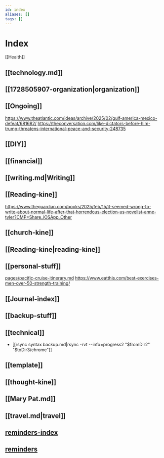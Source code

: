 ```yaml
---
id: index
aliases: []
tags: []
---
```


# Index

[[Health]]

## [[technology.md]]
## [[1728505907-organization|organization]]
## [[Ongoing]]
https://www.theatlantic.com/ideas/archive/2025/02/gulf-america-mexico-defeat/681682/
https://theconversation.com/like-dictators-before-him-trump-threatens-international-peace-and-security-248735
## [[DIY]]
## [[financial]]
## [[writing.md|Writing]]
## [[Reading-kine]]
https://www.theguardian.com/books/2025/feb/15/it-seemed-wrong-to-write-about-normal-life-after-that-horrendous-election-us-novelist-anne-tyler?CMP=Share_iOSApp_Other
## [[church-kine]]
## [[Reading-kine|reading-kine]]
## [[personal-stuff]]
[pages/pacific-cruise-itinerary.md](pacific-cruise-itinerary-with-graphic.md)
https://www.eatthis.com/best-exercises-men-over-50-strength-training/
## [[Journal-index]]
## [[backup-stuff]]
## [[technical]]

- [[rsync syntax backup.md|rsync -rvt --info=progress2  "$fromDir2"  "$toDir3/chrome"]] 

## [[template]]
## [[thought-kine]]
## [[Mary Pat.md]]
## [[travel.md|travel]] 
## [reminders-index](reminders-index.md)
## [reminders](reminders.md)

